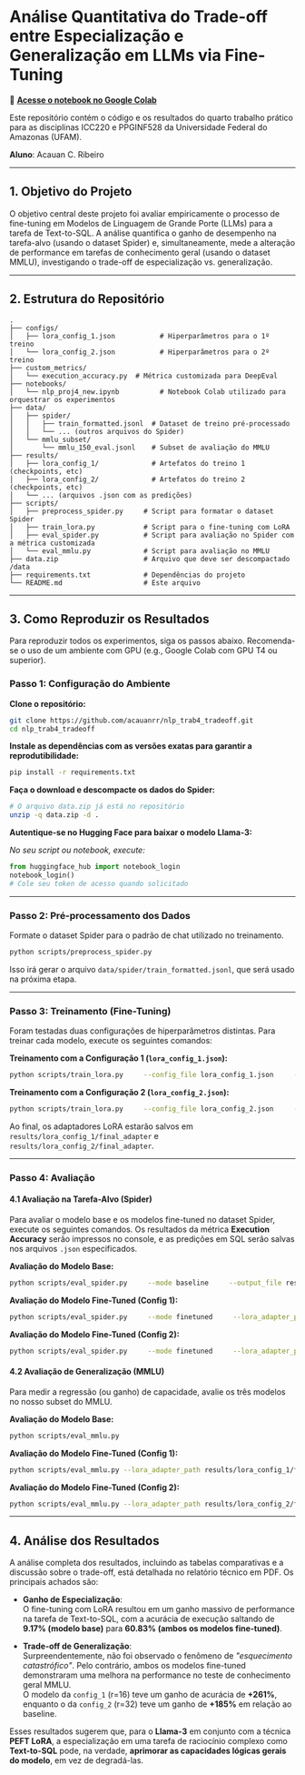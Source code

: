# Análise Quantitativa do Trade-off entre Especialização e Generalização em LLMs via Fine-Tuning

🔗 **[Acesse o notebook no Google Colab](https://colab.research.google.com/drive/1EOtC8O84xTV0062KKlmNGfNHs5b_WbFV?usp=sharing)**

Este repositório contém o código e os resultados do quarto trabalho prático para as disciplinas ICC220 e PPGINF528 da Universidade Federal do Amazonas (UFAM).

**Aluno**: Acauan C. Ribeiro

---

## 1. Objetivo do Projeto

O objetivo central deste projeto foi avaliar empiricamente o processo de fine-tuning em Modelos de Linguagem de Grande Porte (LLMs) para a tarefa de Text-to-SQL. A análise quantifica o ganho de desempenho na tarefa-alvo (usando o dataset Spider) e, simultaneamente, mede a alteração de performance em tarefas de conhecimento geral (usando o dataset MMLU), investigando o trade-off de especialização vs. generalização.

---

## 2. Estrutura do Repositório

```
.
├── configs/
│   ├── lora_config_1.json           # Hiperparâmetros para o 1º treino
│   └── lora_config_2.json           # Hiperparâmetros para o 2º treino
├── custom_metrics/
│   └── execution_accuracy.py  # Métrica customizada para DeepEval
├── notebooks/
│   └── nlp_proj4_new.ipynb          # Notebook Colab utilizado para orquestrar os experimentos
├── data/
│   ├── spider/
│   │   ├── train_formatted.jsonl  # Dataset de treino pré-processado
│   │   └── ... (outros arquivos do Spider)
│   └── mmlu_subset/
│       └── mmlu_150_eval.jsonl    # Subset de avaliação do MMLU
├── results/
│   ├── lora_config_1/             # Artefatos do treino 1 (checkpoints, etc)
│   ├── lora_config_2/             # Artefatos do treino 2 (checkpoints, etc)
│   └── ... (arquivos .json com as predições)
├── scripts/
│   ├── preprocess_spider.py     # Script para formatar o dataset Spider
│   ├── train_lora.py            # Script para o fine-tuning com LoRA
│   ├── eval_spider.py           # Script para avaliação no Spider com a métrica customizada
│   └── eval_mmlu.py             # Script para avaliação no MMLU
├── data.zip                     # Arquivo que deve ser descompactado /data
├── requirements.txt             # Dependências do projeto
└── README.md                    # Este arquivo
```

---

## 3. Como Reproduzir os Resultados

Para reproduzir todos os experimentos, siga os passos abaixo. Recomenda-se o uso de um ambiente com GPU (e.g., Google Colab com GPU T4 ou superior).

### Passo 1: Configuração do Ambiente

**Clone o repositório:**

```bash
git clone https://github.com/acauanrr/nlp_trab4_tradeoff.git
cd nlp_trab4_tradeoff
```

**Instale as dependências com as versões exatas para garantir a reprodutibilidade:**

```bash
pip install -r requirements.txt
```

**Faça o download e descompacte os dados do Spider:**

```bash
# O arquivo data.zip já está no repositório
unzip -q data.zip -d .
```

**Autentique-se no Hugging Face para baixar o modelo Llama-3:**

*No seu script ou notebook, execute:*

```python
from huggingface_hub import notebook_login
notebook_login()
# Cole seu token de acesso quando solicitado
```

---

### Passo 2: Pré-processamento dos Dados

Formate o dataset Spider para o padrão de chat utilizado no treinamento.

```bash
python scripts/preprocess_spider.py
```

Isso irá gerar o arquivo `data/spider/train_formatted.jsonl`, que será usado na próxima etapa.

---

### Passo 3: Treinamento (Fine-Tuning)

Foram testadas duas configurações de hiperparâmetros distintas. Para treinar cada modelo, execute os seguintes comandos:

**Treinamento com a Configuração 1 (`lora_config_1.json`):**

```bash
python scripts/train_lora.py     --config_file lora_config_1.json     --output_base_dir results     --maxsteps 2048
```

**Treinamento com a Configuração 2 (`lora_config_2.json`):**

```bash
python scripts/train_lora.py     --config_file lora_config_2.json     --output_base_dir results     --maxsteps 2048
```

Ao final, os adaptadores LoRA estarão salvos em `results/lora_config_1/final_adapter` e `results/lora_config_2/final_adapter`.

---

### Passo 4: Avaliação

#### 4.1 Avaliação na Tarefa-Alvo (Spider)

Para avaliar o modelo base e os modelos fine-tuned no dataset Spider, execute os seguintes comandos. Os resultados da métrica **Execution Accuracy** serão impressos no console, e as predições em SQL serão salvas nos arquivos `.json` especificados.

**Avaliação do Modelo Base:**

```bash
python scripts/eval_spider.py     --mode baseline     --output_file results/spider_baseline_preds.json     --batch_size 8
```

**Avaliação do Modelo Fine-Tuned (Config 1):**

```bash
python scripts/eval_spider.py     --mode finetuned     --lora_adapter_path results/lora_config_1/final_adapter     --output_file results/spider_finetuned_preds_1.json     --batch_size 8
```

**Avaliação do Modelo Fine-Tuned (Config 2):**

```bash
python scripts/eval_spider.py     --mode finetuned     --lora_adapter_path results/lora_config_2/final_adapter     --output_file results/spider_finetuned_preds_2.json     --batch_size 8
```

#### 4.2 Avaliação de Generalização (MMLU)

Para medir a regressão (ou ganho) de capacidade, avalie os três modelos no nosso subset do MMLU.

**Avaliação do Modelo Base:**

```bash
python scripts/eval_mmlu.py
```

**Avaliação do Modelo Fine-Tuned (Config 1):**

```bash
python scripts/eval_mmlu.py --lora_adapter_path results/lora_config_1/final_adapter
```

**Avaliação do Modelo Fine-Tuned (Config 2):**

```bash
python scripts/eval_mmlu.py --lora_adapter_path results/lora_config_2/final_adapter
```

---

## 4. Análise dos Resultados

A análise completa dos resultados, incluindo as tabelas comparativas e a discussão sobre o trade-off, está detalhada no relatório técnico em PDF. Os principais achados são:

- **Ganho de Especialização**:  
  O fine-tuning com LoRA resultou em um ganho massivo de performance na tarefa de Text-to-SQL, com a acurácia de execução saltando de **9.17% (modelo base)** para **60.83% (ambos os modelos fine-tuned)**.

- **Trade-off de Generalização**:  
  Surpreendentemente, não foi observado o fenômeno de *"esquecimento catastrófico"*. Pelo contrário, ambos os modelos fine-tuned demonstraram uma melhora na performance no teste de conhecimento geral MMLU.  
  O modelo da `config_1` (r=16) teve um ganho de acurácia de **+261%**, enquanto o da `config_2` (r=32) teve um ganho de **+185%** em relação ao baseline.

Esses resultados sugerem que, para o **Llama-3** em conjunto com a técnica **PEFT LoRA**, a especialização em uma tarefa de raciocínio complexo como **Text-to-SQL** pode, na verdade, **aprimorar as capacidades lógicas gerais do modelo**, em vez de degradá-las.
